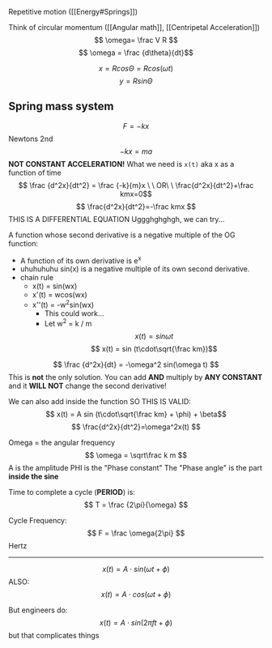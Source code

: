 Repetitive motion ([[Energy#Springs]])


Think of circular momentum ([[Angular math]], [[Centripetal Acceleration]])
$$ \omega= \frac V R $$
$$ \omega = \frac {d\theta}{dt}$$


$$ x = R cos\Theta = R cos(\omega t) $$
$$ y = R sin\Theta $$
## Spring mass system

$$ F = -kx $$
Newtons 2nd
$$ -kx = ma $$
**NOT CONSTANT ACCELERATION!**
What we need is `x(t)` aka x as a function of time
$$ \frac {d^2x}{dt^2} = \frac {-k}{m}x \  \  OR\  \  \frac{d^2x}{dt^2}+\frac kmx=0$$
$$ \frac{d^2x}{dt^2}=-\frac kmx $$
THIS IS A DIFFERENTIAL EQUATION
Uggghghghgh, we can try...


A function whose second derivative is a negative multiple of the OG function:
* A function of its own derivative is e<sup>x</sup>
* uhuhuhuhu sin(x) is a negative multiple of its own second derivative. 
* chain rule
	* x(t) = sin(wx)
	* x'(t) = wcos(wx)
	* x''(t) = -w<sup>2</sup>sin(wx)
		* This could work...
		* Let w<sup>2</sup> = k / m 
$$ x(t) = sin \omega t$$
$$ x(t) = sin (t\cdot\sqrt{\frac km})$$

$$  \frac {d^2x}{dt} = -\omega^2 sin(\omega t) $$
This is **not** the only solution. You can add **AND** multiply by **ANY CONSTANT** and it **WILL NOT** change the second derivative!


We can also add inside the function
SO THIS IS VALID:
$$ x(t) = A sin (t\cdot\sqrt{\frac km} + \phi) + \beta$$
$$ \frac{d^2x}{dt^2}=\omega^2x(t) $$



Omega = the angular frequency
$$ \omega = \sqrt\frac k m $$
A is the amplitude
PHI is the "Phase constant"
	The "Phase angle" is the part **inside the sine**

Time to complete a cycle (**PERIOD**) is:
$$ T = \frac {2\pi}{\omega} $$

Cycle Frequency:
$$ F = \frac \omega{2\pi} $$
Hertz
__________________________
$$ x(t) = A\cdot sin(\omega t + \phi) $$
ALSO:
$$ x(t) = A\cdot cos(\omega t + \phi) $$

But engineers do:
$$ x(t) = A\cdot sin(2\pi f t + \phi) $$
but that complicates things